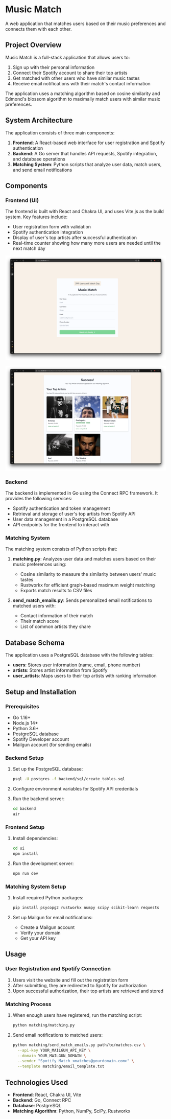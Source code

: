 # Music Match

A web application that matches users based on their music preferences and connects them with each other.

## Project Overview

Music Match is a full-stack application that allows users to:

1. Sign up with their personal information
2. Connect their Spotify account to share their top artists
3. Get matched with other users who have similar music tastes
4. Receive email notifications with their match's contact information

The application uses a matching algorithm based on cosine similarity and Edmond's blossom algorithm 
to maximally match users with similar music preferences.

## System Architecture

The application consists of three main components:

1. **Frontend**: A React-based web interface for user registration and Spotify authentication
2. **Backend**: A Go server that handles API requests, Spotify integration, and database operations
3. **Matching System**: Python scripts that analyze user data, match users, and send email notifications

## Components

### Frontend (UI)

The frontend is built with React and Chakra UI, and uses Vite.js as the build system. Key features include:

- User registration form with validation
- Spotify authentication integration
- Display of user's top artists after successful authentication
- Real-time counter showing how many more users are needed until the next match day

![Form](./photos/Form.png)

![Matching Page](./photos/Matched.png)

### Backend

The backend is implemented in Go using the Connect RPC framework. It provides the following services:

- Spotify authentication and token management
- Retrieval and storage of user's top artists from Spotify API
- User data management in a PostgreSQL database
- API endpoints for the frontend to interact with

### Matching System

The matching system consists of Python scripts that:

1. **matching.py**: Analyzes user data and matches users based on their music preferences using:
   - Cosine similarity to measure the similarity between users' music tastes
   - Rustworkx for efficient graph-based maximum weight matching
   - Exports match results to CSV files

2. **send_match_emails.py**: Sends personalized email notifications to matched users with:
   - Contact information of their match
   - Their match score
   - List of common artists they share

## Database Schema

The application uses a PostgreSQL database with the following tables:

- **users**: Stores user information (name, email, phone number)
- **artists**: Stores artist information from Spotify
- **user_artists**: Maps users to their top artists with ranking information

## Setup and Installation

### Prerequisites

- Go 1.16+
- Node.js 14+
- Python 3.6+
- PostgreSQL database
- Spotify Developer account
- Mailgun account (for sending emails)

### Backend Setup

1. Set up the PostgreSQL database:
   ```bash
   psql -U postgres -f backend/sql/create_tables.sql
   ```

2. Configure environment variables for Spotify API credentials

3. Run the backend server:
   ```bash
   cd backend
   air
   ```

### Frontend Setup

1. Install dependencies:
   ```bash
   cd ui
   npm install
   ```

2. Run the development server:
   ```bash
   npm run dev
   ```

### Matching System Setup

1. Install required Python packages:
   ```bash
   pip install psycopg2 rustworkx numpy scipy scikit-learn requests
   ```

2. Set up Mailgun for email notifications:
   - Create a Mailgun account
   - Verify your domain
   - Get your API key

## Usage

### User Registration and Spotify Connection

1. Users visit the website and fill out the registration form
2. After submitting, they are redirected to Spotify for authorization
3. Upon successful authorization, their top artists are retrieved and stored

### Matching Process

1. When enough users have registered, run the matching script:
   ```bash
   python matching/matching.py
   ```

2. Send email notifications to matched users:
   ```bash
   python matching/send_match_emails.py path/to/matches.csv \
     --api-key YOUR_MAILGUN_API_KEY \
     --domain YOUR_MAILGUN_DOMAIN \
     --sender "Spotify Match <matches@yourdomain.com>" \
     --template matching/email_template.txt
   ```

## Technologies Used

- **Frontend**: React, Chakra UI, Vite
- **Backend**: Go, Connect RPC
- **Database**: PostgreSQL
- **Matching Algorithm**: Python, NumPy, SciPy, Rustworkx
